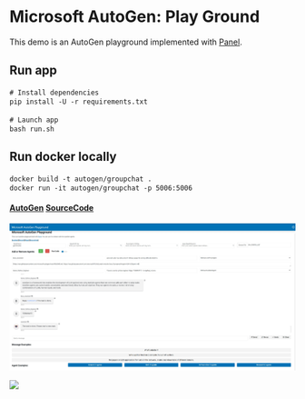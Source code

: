 # Microsoft AutoGen: Play Ground

This demo is an AutoGen playground implemented with [Panel](https://panel.holoviz.org/index.html).

## Run app
```
# Install dependencies
pip install -U -r requirements.txt

# Launch app
bash run.sh
```

## Run docker locally
```
docker build -t autogen/groupchat .
docker run -it autogen/groupchat -p 5006:5006
```

#### [AutoGen](https://github.com/microsoft/autogen) [SourceCode](https://github.com/thinkall/autogen-demos)
![](autogen_playground.png)

![](AutoGenPanel.gif)
